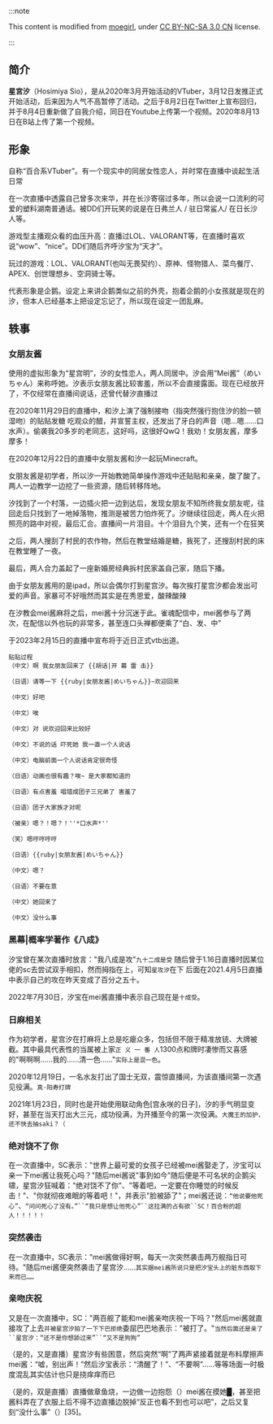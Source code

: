 :::note

This content is modified from [moegirl](https://zh.moegirl.org.cn/%E6%98%9F%E5%AE%AB%E6%B1%90), under [CC BY-NC-SA 3.0 CN](https://creativecommons.org/licenses/by-nc-sa/3.0/cn) license.

:::

## 简介

**星宮汐**（Hosimiya Sio），是从2020年3月开始活动的VTuber，3月12日发推正式开始活动，后来因为人气不高暂停了活动。之后于8月2日在Twitter上宣布回归，并于8月4日重新做了自我介绍，同日在Youtube上传第一个视频。2020年8月13日在B站上传了第一个视频。

## 形象
自称“百合系VTuber”。有一个现实中的同居女性恋人，并时常在直播中谈起生活日常

在一次直播中透露自己曾多次来华，并在长沙寄宿过多年，所以会说一口流利的可爱的塑料湖南普通话。被DD们开玩笑的说是在日弗兰人 / 驻日常鲨人/ 在日长沙人等。

游戏型主播观众看的血压升高：直播过LOL、VALORANT等，在直播时喜欢说“wow”、“nice”。DD们随后齐呼汐宝为“天才”。

玩过的游戏：LOL、VALORANT(也叫无畏契约）、原神、怪物猎人、菜鸟餐厅、APEX、创世理想乡、空洞骑士等。

代表形象是企鹅。设定上来讲企鹅类似之前的外壳，抱着企鹅的小女孩就是现在的汐，但本人已经基本上把设定忘记了，所以现在设定一团乱麻。

## 轶事

### 女朋友酱

使用的虚拟形象为“星宫明”，汐的女性恋人，两人同居中。汐会用“Mei酱”（めいちゃん）来称呼她。汐表示女朋友酱比较害羞，所以不会直接露面。现在已经放开了，不仅经常在直播间说话，还曾代替汐直播过

在2020年11月29日的直播中，和汐上演了强制接吻（指突然强行抱住汐的脸一顿湿吻）的贴贴发糖 吃观众的醋，并宣誓主权，还发出了牙白的声音（嗯…嗯……口水声）。偷袭我20多岁的老同志，这好吗，这很好QwQ！我劝！女朋友酱，摩多摩多！

在2020年12月22日的直播中女朋友酱和汐一起玩Minecraft。

女朋友酱是初学者，所以汐一开始教她简单操作游戏中还贴贴和亲亲，酸了酸了。两人一边教学一边挖了一些资源，随后转移阵地。

汐找到了一个村落，一边插火把一边到达后，发现女朋友不知所终我女朋友呢，往回走后只找到了一地掉落物，推测是被苦力怕炸死了。汐继续往回走，两人在火把照亮的路中对视，最后汇合。直播间一片泪目。十个泪目九个笑，还有一个在狂笑

之后，两人搜刮了村民的农作物，然后在教堂结婚是糖，我死了，还搜刮村民的床在教堂睡了一夜。

最后，两人合力盖起了一座新婚房经典拆村民家盖自己家，随后下播。

由于女朋友酱用的是ipad，所以会偶尔打到星宫汐。每次挨打星宫汐都会发出可爱的声音。家暴可不好哦然而其实是在秀恩爱，酸辣酸辣

在汐教会mei酱麻将之后，mei酱十分沉迷于此。雀魂配信中，mei酱参与了两次，在配信以外也玩的非常多，甚至连口头禅都便乘了“白、发、中”

于2023年2月15日的直播中宣布将于近日正式vtb出道。
```
贴贴过程
（中文）啊 我女朋友回来了 {{胡话|开 幕 雷 击}}

（日语）请等一下 {{ruby|女朋友酱|めいちゃん}}~欢迎回来

（中文）好吧

（中文）唉

（中文）对 说欢迎回来比较好

（中文）不说的话 吓死她 我一直一个人说话

（中文）电脑前面一个人说话肯定很奇怪

（日语）动画也很有趣？唉~ 是大家都知道的

（日语）有点害羞 唱错成团子三兄弟了 害羞了

（日语）团子大家族才对呢

（被亲）嗯？！嗯？！''*口水声*''

（笑）嗯哼哼哼哼

（日语）{{ruby|女朋友酱|めいちゃん}}

（中文）嗯？

（日语）不要在意

（中文）她回来了

（中文）没什么事
```
### 黑幕|概率学著作《八成》

汐宝曾在某次直播时放言："我八成是攻"`九十二成是受`
随后曾于1.16日直播时因某位佬的sc去尝试双手相扣，然而拇指在上，可知`星攻汐`在下
后面在2021.4月5日直播中表示自己的攻在昨天变成了百分之五十。

2022年7月30日，汐宝在mei酱直播中表示自己现在是`十成受`。

### 日麻相关

作为初学者，星宫汐在打麻将上总是吃瘪众多，包括但不限于精准放铳、大牌被截。其中最具代表性的当属被上家`正 义 一 番 人`1300点和牌时凄惨而又喜感的"啊啊啊......我的......清一色......"`实际上是混一色`。

2020年12月19日，一名水友打出了国士无双，震惊直播间，为该直播间第一次遇见役满。`真·阳寿打牌`

2021年1月23日，同时也是开始使用联动角色[宫永咲的日子]，汐的手气明显变好，甚至在当天打出大三元，成功役满，为开播至今的第一次役满。`大魔王的加护，还不快去抽saki？（`

### 绝对饶不了你

在一次直播中，SC表示："世界上最可爱的女孩子已经被mei酱娶走了，汐宝可以亲一下mei酱让我死心吗？"随后mei酱说"事到如今"随后便是不可名状的企鹅尖啸，星宫汐狂喊着："绝对饶不了你"、"等着吧，一定要在你睡觉的时候反击！"、"你就彻夜难眠的等着吧！"，并表示"脸被舔了"；mei酱还说：`“他说要他死心”`、`“问问死心了没有。”``“我只是想让他死心”``这拉满的占有欲``SC！百合粉的超人！！！！！`

### 突然袭击

在一次直播中，SC表示："mei酱做得好啊，每天一次突然袭击两万舰指日可待。"随后mei酱便突然袭击了星宫汐......`其实据mei酱所说只是把汐宝头上的脏东西取下来而已……`

### 亲吻庆祝

又是在一次直播中，SC："两百舰了能和mei酱亲吻庆祝一下吗？"然后mei酱就直接攻了上去`并被星宫汐拍了一下下巴拒绝`委屈巴巴地表示："被打了。"`当然后面还是亲了``星宫汐：“还不是你想舔过来”``“又不是狗狗”`

（是的，又是直播）星宫汐有些困意，然后突然“啊”了两声紧接着就是布料摩擦声mei酱：“嘘，别出声！”然后汐宝表示：“清醒了！”、“不要啊”……等等场面一时极度混乱其实估计也只是挠痒痒而已

（是的，双是直播）直播做章鱼烧，一边做一边抱怨（）mei酱在摸她█，甚至把酱料弄在了衣服上后不得不边直播边脱掉“反正也看不到也可以吧”，之后又复刻“没什么事”（）[35]。